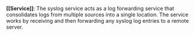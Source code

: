 **[[Service]]**: The syslog service acts as a log forwarding service that consolidates logs from multiple sources into a single location. The service works by receiving and then forwarding any syslog log entries to a remote server. 